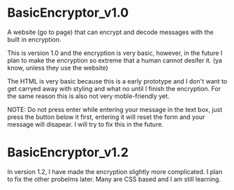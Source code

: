 # BasicEncryptor_v1.0
A website (go to page) that can encrypt and decode messages with the built in encryption.

  This is version 1.0 and the encryption is very basic, however, 
in the future I plan to make the encryption so extreme that a 
human cannot desifer it. (ya know, unless they use the website)

  The HTML is very basic because this is a early prototype and
I don't want to get carryed away with styling and what no until I finish the encryption.
For the same reason this is also not very moble-friendly yet.

NOTE: Do not press enter while entering your message in the text box, just press the button below it first, entering it will reset the form and your message will disapear. I will try to fix this in the future.

# BasicEncryptor_v1.2

  In version 1.2, I have made the encryption slightly more complicated. I plan to fix the other probelms later. Many are CSS based and I am still learning. 
